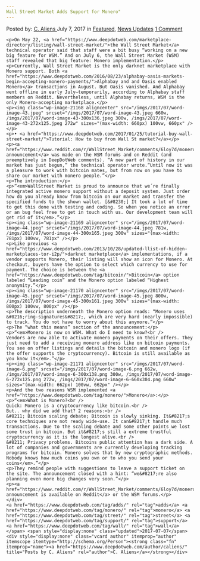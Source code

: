 ```yaml
---
Wall Street Market Adds Support for Monero"
---
```

<article class="post-listing post-21166 post type-post status-publish format-standard has-post-thumbnail hentry  tag-adds tag-monero tag-street tag-support tag-wall">
    <div class="post-inner">
        <span>Posted by: <a href="https://www.deepdotweb.com/author/caliens/" title="">C. Aliens </a></span>
    <span>July 7, 2017</span>
    <span>in <a href="https://www.deepdotweb.com/category/deepdot-news/" rel="category tag">Featured</a>, <a href="https://www.deepdotweb.com/category/news-updates/" rel="category tag">News Updates</a></span>
    <span><a href="https://www.deepdotweb.com/2017/07/07/wall-street-market-adds-support-monero/#comments">1 Comment</a></span>
    </p>
    <div class="clear"></div>
    
    <p>On May 22, <a href="https://www.deepdotweb.com/marketplace-directory/listing/wall-street-market/">the Wall Street Market</a> technical operator said that staff were a bit busy “working on a new big feature for WSM.” And on July 6, the Wall Street Market (WSM) staff revealed that big feature: Monero implementation.</p>
    <p>Currently, Wall Street Market is the only darknet marketplace with Monero support. Both <a href="https://www.deepdotweb.com/2016/08/23/alphabay-oasis-markets-begin-accepting-monero-payments/">Alphabay and and Oasis enabled Monero</a> transactions in August. But Oasis vanished. And Alphabay went offline in early July—temporarily, according to Alphabay staff members on Reddit. Nevertheless, until Alphabay returns, WSM is the only Monero-accepting marketplace.</p>
    <p><img class="wp-image-21168 aligncenter" src="/imgs/2017/07/word-image-43.jpeg" srcset="/imgs/2017/07/word-image-43.jpeg 660w, /imgs/2017/07/word-image-43-300x136.jpeg 300w, /imgs/2017/07/word-image-43-272x125.jpeg 272w" sizes="(max-width: 660px) 100vw, 660px" /></p>
    <p>• <a href="https://www.deepdotweb.com/2017/01/25/tutorial-buy-wall-street-market/">Tutorial: How to buy from Wall St market?</a></p>
    <p><a href="https://www.reddit.com/r/WallStreet_Market/comments/6loy7d/monero_update_is_live/">The announcement</a> was made on the WSM forums and on Reddit (and preemptively in DeepDotWeb comments). “A new part of history in our market has just begun,” the technical operator wrote.“Until now it was a pleasure to work with bitcoin mates, but from now on you have to share our market with monero people.”</p>
    <p>The introduction:</p>
    <p>“<em>WallStreet Market is proud to announce that we´re finally integrated active monero support without a deposit system. Just order how do you already know from bitcoin on our market and transfer the specified funds to the shown wallet. [&#8230;] It took a lot of time to get this done with testing and coding. So when you notice an error or an bug feel free to get in touch with us. Our development team will get rid of it</em>.”</p>
    <p><img class="wp-image-21169 aligncenter" src="/imgs/2017/07/word-image-44.jpeg" srcset="/imgs/2017/07/word-image-44.jpeg 781w, /imgs/2017/07/word-image-44-300x165.jpeg 300w" sizes="(max-width: 781px) 100vw, 781px" /></p>
    <p>Like previous <a href="https://www.deepdotweb.com/2013/10/28/updated-llist-of-hidden-marketplaces-tor-i2p/">darknet marketplace</a> implementations, if a vendor supports Monero, their listing will show an icon for Monero. At checkout, buyers have the option to select which currency to use for payment. The choice is between the <a href="https://www.deepdotweb.com/tag/bitcoin/">Bitcoin</a> option labeled “Leading coin” and the Monero option labeled “Highest anonymity.”</p>
    <p><img class="wp-image-21170 aligncenter" src="/imgs/2017/07/word-image-45.jpeg" srcset="/imgs/2017/07/word-image-45.jpeg 800w, /imgs/2017/07/word-image-45-300x161.jpeg 300w" sizes="(max-width: 800px) 100vw, 800px" /></p>
    <p>The description underneath the Monero option reads: “Monero uses &#8216;ring-signatures&#8217;, which are very hard (nearly impossible) to track. You do not have to worry about this anymore.”</p>
    <p>The “what this means” section of the announcement:</p>
    <p>“<em>Monero is now on WSM. What do I need to know?<br />
    Vendors are now able to activate monero payments on their offers. They just need to add a receiving monero address like on bitcoin payments. You see on offer listings and details the bitcoin and monero logo (if the offer supports the cryptocurrency). Bitcoin is still available as you know it</em>.”</p>
    <p><img class="wp-image-21171 aligncenter" src="/imgs/2017/07/word-image-6.png" srcset="/imgs/2017/07/word-image-6.png 662w, /imgs/2017/07/word-image-6-300x138.png 300w, /imgs/2017/07/word-image-6-272x125.png 272w, /imgs/2017/07/word-image-6-660x304.png 660w" sizes="(max-width: 662px) 100vw, 662px" /></p>
    <p>And the two reasons WSM implemented <a href="https://www.deepdotweb.com/tag/monero/">Monero</a>:</p>
    <p>“<em>What is Monero?<br />
    Quick: Monero is a cryptocurrency like bitcoin.<br />
    But.. why did we add that? 2 reasons:<br />
    &#8211; Bitcoin scaling debate; Bitcoin is slowly sinking. It&#8217;s core techniques are not ready wide-use. It can&#8217;t handle much transactions. Due to the scaling debate and some other points we lost some trust in bitcoin. But it&#8217;s still a extreme trustful cryptocurrency as it is the longest alive.<br />
    &#8211; Privacy problems. Bitcoins public attention has a dark side. A lot of companies and governments are currently developing tracking programs for bitcoin. Monero solves that by new cryptographic methods. Nobody knows how much coins you own or to who you send your coins</em>.”</p>
    <p>They remind people with suggestions to leave a support ticket on the site. The announcement closed with a hint: “we&#8217;re also planning even more big changes very soon.”</p>
    <p><a href="https://www.reddit.com/r/WallStreet_Market/comments/6loy7d/monero_update_is_live/">Full announcement is available on Reddit</a> or the WSM forums.</p>
    </div>
    <a href="https://www.deepdotweb.com/tag/adds/" rel="tag">adds</a> <a href="https://www.deepdotweb.com/tag/monero/" rel="tag">monero</a> <a href="https://www.deepdotweb.com/tag/street/" rel="tag">street</a> <a href="https://www.deepdotweb.com/tag/support/" rel="tag">support</a> <a href="https://www.deepdotweb.com/tag/wall/" rel="tag">wall</a></span> <span style="display:none" class="updated">2017-07-07</span>
    <div style="display:none" class="vcard author" itemprop="author" itemscope itemtype="http://schema.org/Person"><strong class="fn" itemprop="name"><a href="https://www.deepdotweb.com/author/caliens/" title="Posts by C. Aliens" rel="author">C. Aliens</a></strong></div>
    
